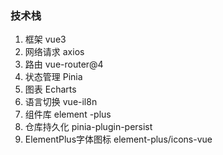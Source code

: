 ###  技术栈

1. 框架 vue3
2. 网络请求 axios
3. 路由 vue-router@4
4. 状态管理 Pinia
5. 图表 Echarts
6. 语言切换 vue-il8n
7. 组件库 element -plus
8. 仓库持久化 pinia-plugin-persist
9. ElementPlus字体图标 element-plus/icons-vue